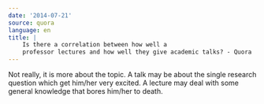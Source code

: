 ```yaml
---
date: '2014-07-21'
source: quora
language: en
title: |
    Is there a correlation between how well a
    professor lectures and how well they give academic talks? - Quora
---
```


Not really, it is more about the topic. A talk may be about the single
research question which get him/her very excited. A lecture may deal
with some general knowledge that bores him/her to death.
